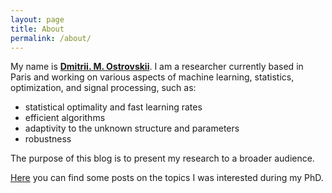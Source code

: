 ```yaml
---
layout: page
title: About
permalink: /about/
---
```


My name is [__Dmitrii. M. Ostrovskii__](https://ostrodmit.github.io/). 
I am a researcher currently based in Paris and working on various aspects of machine learning, statistics, optimization, and signal processing, such as: 

- statistical optimality and fast learning rates
- efficient algorithms
- adaptivity to the unknown structure and parameters
- robustness

The purpose of this blog is to present my research to a broader audience.

[Here](https://ostrodmit.wordpress.com/) you can find some posts on the topics I was interested during my PhD.